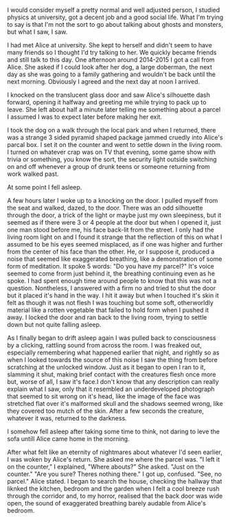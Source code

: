 I would consider myself a pretty normal and well adjusted person, I studied physics at university, got a decent job and a good social life. What I'm trying to say is that I'm not the sort to go about talking about ghosts and monsters, but what I saw, I saw.

I had met Alice at university. She kept to herself and didn't seem to have many friends so I thought I'd try talking to her. We quickly became friends and still talk to this day. One afternoon around 2014-2015 I got a call from Alice. She asked if I could look after her dog, a large doberman, the next day as she was going to a family gathering and wouldn't be back until the next morning. Obviously I agreed and the next day at noon I arrived.

I knocked on the translucent glass door and saw Alice's silhouette dash forward, opening it halfway and greeting me while trying to pack up to leave. She left about half a minute later telling me something about a parcel I assumed I was to expect later before making her exit.

I took the dog on a walk through the local park and when I returned,  there was a strange 3 sided pyramid shaped package jammed cruedly into Alice's parcal box. I set it on the counter and went to settle down in the living room.  I turned on whatever crap was on TV that evening, some game show with trivia or something, you know the sort, the security light outside switching on and off whenever a group of drunk teens or someone returning from work walked past. 

At some point I fell asleep.

A few hours later I woke up to a knocking on the door. I pulled myself from the seat and walked, dazed, to the door. There was an odd silhouette through the door, a trick of the light or maybe just my own sleepiness, but it seemed as if there were 3 or 4 people at the door but when I opened it, just one man stood before me, his face back-lit from the street. I only had the living room  light on and I found it strange that the reflection of this on what I assumed to be his eyes seemed misplaced, as if one was higher and further from the center of his face than the other. He, or I suppose it, produced a noise that seemed like exaggerated breathing, like a demonstration of some form of meditation. It spoke 5 words: "Do you have my parcel?" It's voice seemed to come frorm just behind it, the breathing continuing even as he spoke. I had spent enough time around people to know that this was not a question. Nontheless, I answered with a firm no and tried to shut the door but it placed it's hand in the way. I hit it away but when I touched it's skin it felt as though it was not flesh I was touching but some soft, otherworldly material like a rotten vegetable that failed to hold form when I pushed it away. I locked the door and ran back to the living room,  trying to settle down but not quite falling asleep.

As I finally began to drift asleep again I was pulled back to consciousness by a clicking, rattling sound from across the room. I was freaked out, especially remembering what happened earlier that night, and rightly so as when I looked towards the source of this noise I saw the thing from before scratching at the unlocked window. Just as it began to open I ran to it, slamming it shut, making brief contact with the creatures flesh once more but, worse of all, I saw it's face.I don't know that any description can really explain what I saw, only that it resembled an underdeveloped photograph that seemed to sit wrong on it's head, like the image of the face was stretched flat over it's malformed skull and the shadows seemed wrong, like they covered too mutch of the skin. After a few seconds the creature, whatever it was, returned to the darkness.

I somehow fell asleep after taking some time to think, not daring to leve the sofa untill Alice came home in the morning. 

After what felt like an eternity of nightmares about whatever I'd seen earlier, I was woken by Alice's return. She asked me where the parcel was.
"I left it on the counter," I explained, 
"Where abouts?" She asked.
"Just on the counter."
"Are you sure? Theres nothing there." I got up, confused. 
"See, no parcel." Alice stated. I began to search the house, checking the hallway that liknked the kitchen, bedroom and the garden when I felt a cool breeze rush through the corridor and, to my horror, realised that the back door was wide open, the sound of exaggerated breathing barely audable from Alice's bedroom.
